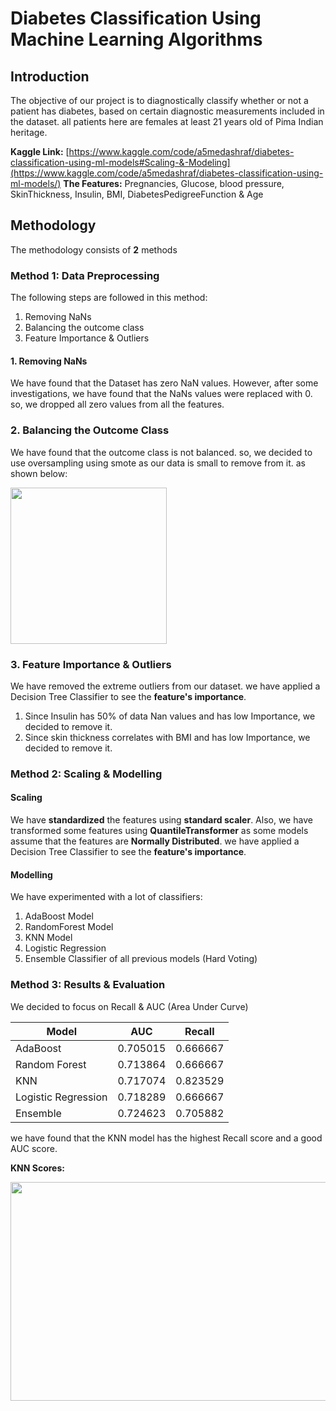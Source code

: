 # Diabetes Classification Using Machine Learning Algorithms


## Introduction
The objective of our project is to diagnostically classify whether or not a patient has diabetes, based on certain diagnostic measurements included in the dataset. all patients here are females at least 21 years old of Pima Indian heritage.


**Kaggle Link:** [https://www.kaggle.com/code/a5medashraf/diabetes-classification-using-ml-models#Scaling-&-Modeling](https://www.kaggle.com/code/a5medashraf/diabetes-classification-using-ml-models/)
**The Features:** Pregnancies, Glucose, blood pressure, SkinThickness, Insulin, BMI, DiabetesPedigreeFunction & Age
## Methodology
The methodology consists of **2** methods

### Method 1: Data Preprocessing

The following steps are followed in this method:
1. Removing NaNs 
2. Balancing the outcome class
3. Feature Importance & Outliers

#### 1. Removing NaNs
We have found that the Dataset has zero NaN values. However, after some investigations, we have found that the NaNs values were replaced with 0.
so, we dropped all zero values from all the features.

### 2. Balancing the Outcome Class
We have found that the outcome class is not balanced. so, we decided to use oversampling using smote as our data is small to remove from it.
as shown below: 

<img src="https://github.com/a5medashraf/Diabetes-Classification-Using-Machine-Learning-Algorithms/assets/72763763/96083576-3296-4379-a843-a2c1af7f5991" width="250" height="250">

### 3. Feature Importance & Outliers
We have removed the extreme outliers from our dataset.
we have applied a Decision Tree Classifier to see the **feature's importance**. 
1. Since Insulin has 50% of data Nan values and has low Importance, we decided to remove it.
2. Since skin thickness correlates with BMI and has low Importance, we decided to remove it.

   
### Method 2: Scaling & Modelling
#### Scaling
We have **standardized** the features using **standard scaler**.
Also, we have transformed some features using **QuantileTransformer** as some models assume that the features are **Normally Distributed**.
we have applied a Decision Tree Classifier to see the **feature's importance**. 

#### Modelling

We have experimented with a lot of classifiers:
1. AdaBoost Model
2. RandomForest Model
3. KNN Model
4. Logistic Regression
5. Ensemble Classifier of all previous models (Hard Voting)

### Method 3: Results & Evaluation
We decided to focus on Recall & AUC (Area Under Curve)

| Model               | AUC      | Recall  |
|---------------------|----------|---------|
| AdaBoost            | 0.705015 | 0.666667|
| Random Forest       | 0.713864 | 0.666667|
| KNN                 | 0.717074 | 0.823529|
| Logistic Regression | 0.718289 | 0.666667|
| Ensemble            | 0.724623 | 0.705882|

we have found that the KNN model has the highest Recall score and a good AUC score.

**KNN Scores:**

<img src="https://github.com/a5medashraf/Diabetes-Classification-Using-Machine-Learning-Algorithms/assets/72763763/f98417ae-6902-49be-8dd5-66bd85d12156" width="650" height="350">

